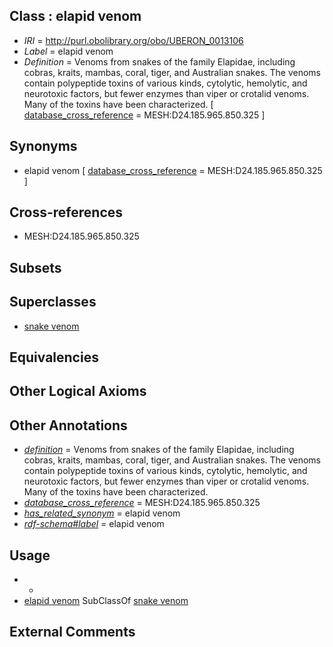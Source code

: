 
## Class : elapid venom

 * *IRI* = http://purl.obolibrary.org/obo/UBERON_0013106
 * *Label* = elapid venom
 * *Definition* = Venoms from snakes of the family Elapidae, including cobras, kraits, mambas, coral, tiger, and Australian snakes. The venoms contain polypeptide toxins of various kinds, cytolytic, hemolytic, and neurotoxic factors, but fewer enzymes than viper or crotalid venoms. Many of the toxins have been characterized. [ [database_cross_reference](../../ef/oboInOwl#hasDbXref.md) = MESH:D24.185.965.850.325 ]

## Synonyms

 * elapid venom [ [database_cross_reference](../../ef/oboInOwl#hasDbXref.md) = MESH:D24.185.965.850.325 ]

## Cross-references

 * MESH:D24.185.965.850.325

## Subsets


## Superclasses

 * [snake venom](../../UBERON/76/UBERON_0013076.md)

## Equivalencies


## Other Logical Axioms


## Other Annotations

 * *[definition](../../IAO/15/IAO_0000115.md)* = Venoms from snakes of the family Elapidae, including cobras, kraits, mambas, coral, tiger, and Australian snakes. The venoms contain polypeptide toxins of various kinds, cytolytic, hemolytic, and neurotoxic factors, but fewer enzymes than viper or crotalid venoms. Many of the toxins have been characterized.
 * *[database_cross_reference](../../ef/oboInOwl#hasDbXref.md)* = MESH:D24.185.965.850.325
 * *[has_related_synonym](../../ym/oboInOwl#hasRelatedSynonym.md)* = elapid venom
 * *[rdf-schema#label](../../el/rdf-schema#label.md)* = elapid venom

## Usage

 * -
 * [elapid venom](../../UBERON/06/UBERON_0013106.md) SubClassOf [snake venom](../../UBERON/76/UBERON_0013076.md)

## External Comments

